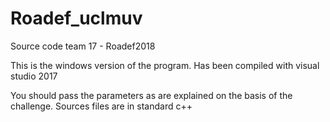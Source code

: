 # Roadef_uclmuv
Source code team 17 - Roadef2018

This is the windows version of the program. Has been compiled with visual studio 2017

You should pass the parameters as are explained on the basis of the challenge. Sources files are in standard c++ 
